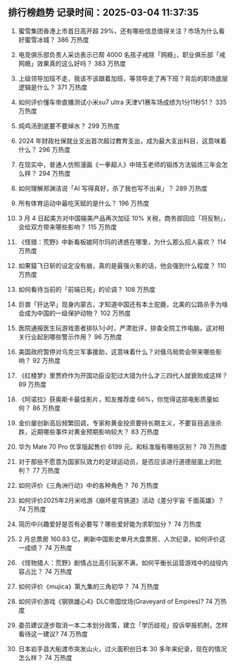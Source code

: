
## 排行榜趋势 记录时间：2025-03-04 11:37:35
  
  1. 蜜雪集团香港上市首日高开超 29%，还有哪些信息值得关注？市场为什么看好蜜雪冰城？ 386 万热度
    
  2. 电竞俱乐部负责人采访表示已帮 4000 名孩子戒除「网瘾」，职业俱乐部「戒网瘾」效果真的这么好吗？ 383 万热度
    
  3. 上级领导加班不走，我该不该跟着加班，等领导走了再下班？背后的职场底层逻辑是什么？ 371 万热度
    
  4. 如何评价懂车帝直播测试小米su7 ultra 天津V1赛车场成绩为1分11秒51？ 335 万热度
    
  5. 炖鸡汤到底要不要焯水？ 299 万热度
    
  6. 2024 年财政社保就业支出首次超过教育支出，成为最大支出科目，这意味着什么？ 296 万热度
    
  7. 在现实中，普通人仿照漫画《一拳超人》中琦玉老师的锻炼方法锻炼三年会怎么样？ 294 万热度
    
  8. 如何理解郑渊洁说「AI 写得真好，杀了我也写不出来」？ 289 万热度
    
  9. 所有体育运动中最吃天赋的是什么？ 196 万热度
    
  10. 3 月 4 日起美方对中国输美产品再次加征 10% 关税，商务部回应「将反制」，会给双方带来哪些影响？ 115 万热度
    
  11. 《怪猎：荒野》中新看板娘阿尔玛的诱惑在哪里，为什么那么招人喜欢？ 114 万热度
    
  12. 如果猿飞日斩的设定没有崩，真的是最强火影的话，他会强到什么程度？ 110 万热度
    
  13. 如何看待当前的「前端已死」的论调？ 108 万热度
    
  14. 巨兽「犴达罕」现身内蒙古，才知道中国还有本土驼鹿，北美的公路杀手为啥会成为中国的一级保护动物？ 102 万热度
    
  15. 医院通报医生玩游戏患者排队1小时，严肃批评，排查全院工作电脑，这对相关行业起到哪些警示作用？ 96 万热度
    
  16. 美国政府暂停对乌克兰军事援助，这意味着什么？对俄乌局势会带来哪些影响？ 92 万热度
    
  17. 《红楼梦》里贾府作为开国功臣没犯过大错为什么才三四代人就衰败成这样？ 89 万热度
    
  18. 《阿诺拉》获奥斯卡最佳影片，知友推荐度 66%，你觉得这部电影质量如何？ 86 万热度
    
  19. 金价屡创新高后频繁回调，专家称黄金投资要持长期主义，不要盲目追涨杀跌，近期哪些事件对黄金预期影响较大？ 83 万热度
    
  20. 华为 Mate 70 Pro 优享版起售价 6199 元，和标准版有哪些区别？ 78 万热度
    
  21. 对于那些不愿意为国家队效力的足球运动员，是否应该进行道德层面上的批判？ 77 万热度
    
  22. 如何评价《三角洲行动》中的各种角色？ 76 万热度
    
  23. 如何评价2025年2月米哈游《崩坏星穹铁道》活动《差分宇宙 千面英雄》？ 74 万热度
    
  24. 简历中兴趣爱好是否有必要写？哪些爱好能为求职加分？ 74 万热度
    
  25. 2 月总票房 160.83 亿，刷新中国影史单月大盘票房、人次纪录，如何评价这一成绩？ 74 万热度
    
  26. 《怪物猎人：荒野》剧情占比高引玩家不满，如何平衡长运营游戏中的战役内容占比？ 74 万热度
    
  27. 如何评价《mujica》第九集的三角初华？ 74 万热度
    
  28. 如何评价游戏《钢铁雄心4》DLC帝国坟场(Graveyard of Empires)? 74 万热度
    
  29. 委员建议逐步取消一本二本划分政策，建立「学历歧视」投诉举报机制，怎样看待这一建议? 74 万热度
    
  30. 日本岩手县大船渡市突发山火，过火面积创日本 30 多年来纪录，现在的情况怎么样？ 74 万热度
    